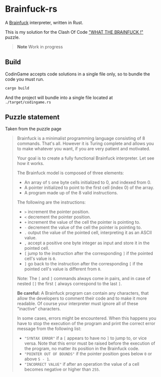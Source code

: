 # Brainfuck-rs

A [Brainfuck](https://en.wikipedia.org/wiki/Brainfuck) interpreter, written in Rust.

This is my solution for the Clash Of Code ["WHAT THE BRAINFUCK !"](https://www.codingame.com/training/medium/what-the-brainfuck) puzzle.


> **Note**
> Work in progress

## Build

CodinGame accepts code solutions in a single file only, so to bundle the code you must run.

```bash
cargo build
```

And the project will bundle into a single file located at `./target/codingame.rs`


## Puzzle statement

Taken from the puzzle page

> Brainfuck is a minimalist programming language consisting of 8 commands. That's all.
> However it is Turing complete and allows you to make whatever you want, if you are very patient and motivated.
> 
> Your goal is to create a fully functional Brainfuck interpreter.
> Let see how it works.
> 
> The Brainfuck model is composed of three elements:
> - An array of `S` one byte cells initialized to 0, and indexed from 0.
> - A pointer initialized to point to the first cell (index 0) of the array.
> - A program made up of the 8 valid instructions.
> 
> The following are the instructions:
> - `>` increment the pointer position.
> - `<` decrement the pointer position.
> - `+` increment the value of the cell the pointer is pointing to.
> - `-` decrement the value of the cell the pointer is pointing to.
> - `.` output the value of the pointed cell, interpreting it as an ASCII value.
> - `,` accept a positive one byte integer as input and store it in the pointed cell.
> - `[` jump to the instruction after the corresponding `]` if the pointed cell's value is `0`.
> - `]` go back to the instruction after the corresponding `[` if the pointed cell's value is different from `0`.
> 
> Note: The `[` and `]` commands always come in pairs, and in case of nested `[]` the first `[` always correspond to the last `]`.
>
> **Be careful:** A Brainfuck program can contain any characters, that allow the developers to comment their code and to make it more readable. Of course your interpreter must ignore all of these "inactive" characters.
>
> In some cases, errors might be encountered. When this happens you have to stop the execution of the program and print the correct error message from the following list:
> - `"SYNTAX ERROR"` if a `[` appears to have no `]` to jump to, or vice versa. Note that this error must be raised before the execution of the program, no matter its position in the Brainfuck code.
> - `"POINTER OUT OF BOUNDS"` if the pointer position goes below `0` or above `S - 1`.
> - `"INCORRECT VALUE"` if after an operation the value of a cell becomes negative or higher than `255`.
